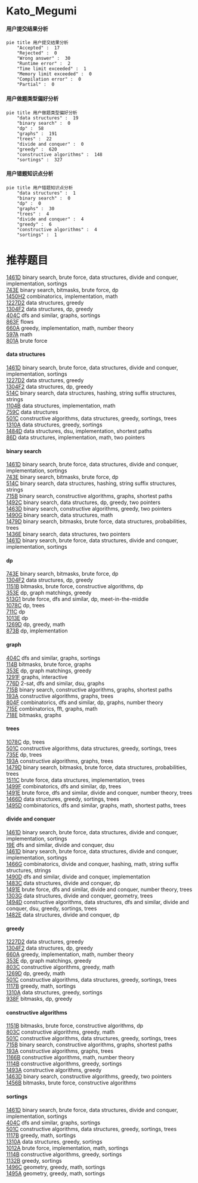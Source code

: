 # Kato_Megumi
<!-- tabs:start -->
#### **用户提交结果分析**

```mermaid
pie title 用户提交结果分析
    "Accepted" :  17
    "Rejected" :  0
    "Wrong answer" :  30
    "Runtime error" :  2
    "Time limit exceeded" :  1
    "Memory limit exceeded" :  0
    "Compilation error" :  0
    "Partial" :  0
```
#### **用户做题类型偏好分析**

```mermaid
pie title 用户做题类型偏好分析
    "data structures" :  19
    "binary search" :  0
    "dp" :  58
    "graphs" :  191
    "trees" :  22
    "divide and conquer" :  0
    "greedy" :  620
    "constructive algorithms" :  148
    "sortings" :  327
```
#### **用户错题知识点分析**

```mermaid
pie title 用户错题知识点分析
    "data structures" :  1
    "binary search" :  0
    "dp" :  0
    "graphs" :  30
    "trees" :  4
    "divide and conquer" :  4
    "greedy" :  6
    "constructive algorithms" :  4
    "sortings" :  1
```
<!-- tabs:end -->
# 推荐题目
[1461D](http://codeforces.com/problemset/problem/1461/D)		binary search,
                        brute force,
                        data structures,
                        divide and conquer,
                        implementation,
                        sortings		  
[743E](http://codeforces.com/problemset/problem/743/E)		binary search,
                        bitmasks,
                        brute force,
                        dp		  
[1450H2](http://codeforces.com/problemset/problem/1450/H2)		combinatorics,
                        implementation,
                        math		  
[1227D2](http://codeforces.com/problemset/problem/1227/D2)		data structures,
                        greedy		  
[1304F2](http://codeforces.com/problemset/problem/1304/F2)		data structures,
                        dp,
                        greedy		  
[404C](http://codeforces.com/problemset/problem/404/C)		dfs and similar,
                        graphs,
                        sortings		  
[863F](http://codeforces.com/problemset/problem/863/F)		flows		  
[660A](http://codeforces.com/problemset/problem/660/A)		greedy,
                        implementation,
                        math,
                        number theory		  
[597A](http://codeforces.com/problemset/problem/597/A)		math		  
[801A](http://codeforces.com/problemset/problem/801/A)		brute force		  
<!-- tabs:start -->
#### **data structures**
[1461D](http://codeforces.com/problemset/problem/1461/D)		binary search,
                        brute force,
                        data structures,
                        divide and conquer,
                        implementation,
                        sortings		  
[1227D2](http://codeforces.com/problemset/problem/1227/D2)		data structures,
                        greedy		  
[1304F2](http://codeforces.com/problemset/problem/1304/F2)		data structures,
                        dp,
                        greedy		  
[514C](http://codeforces.com/problemset/problem/514/C)		binary search,
                        data structures,
                        hashing,
                        string suffix structures,
                        strings		  
[1104B](http://codeforces.com/problemset/problem/1104/B)		data structures,
                        implementation,
                        math		  
[759C](https://codeforces.com/contest/759/problem/C)		data structures		  
[501C](http://codeforces.com/problemset/problem/501/C)		constructive algorithms,
                        data structures,
                        greedy,
                        sortings,
                        trees		  
[1310A](http://codeforces.com/problemset/problem/1310/A)		data structures,
                        greedy,
                        sortings		  
[1484D](https://codeforces.com/contest/1484/problem/D)		data structures,
                        dsu,
                        implementation,
                        shortest paths		  
[86D](http://codeforces.com/problemset/problem/86/D)		data structures,
                        implementation,
                        math,
                        two pointers		  
#### **binary search**
[1461D](http://codeforces.com/problemset/problem/1461/D)		binary search,
                        brute force,
                        data structures,
                        divide and conquer,
                        implementation,
                        sortings		  
[743E](http://codeforces.com/problemset/problem/743/E)		binary search,
                        bitmasks,
                        brute force,
                        dp		  
[514C](http://codeforces.com/problemset/problem/514/C)		binary search,
                        data structures,
                        hashing,
                        string suffix structures,
                        strings		  
[715B](http://codeforces.com/problemset/problem/715/B)		binary search,
                        constructive algorithms,
                        graphs,
                        shortest paths		  
[1492C](http://codeforces.com/problemset/problem/1492/C)		binary search,
                        data structures,
                        dp,
                        greedy,
                        two pointers		  
[1463D](http://codeforces.com/problemset/problem/1463/D)		binary search,
                        constructive algorithms,
                        greedy,
                        two pointers		  
[1490G](http://codeforces.com/problemset/problem/1490/G)		binary search,
                        data structures,
                        math		  
[1479D](http://codeforces.com/problemset/problem/1479/D)		binary search,
                        bitmasks,
                        brute force,
                        data structures,
                        probabilities,
                        trees		  
[1436E](http://codeforces.com/problemset/problem/1436/E)		binary search,
                        data structures,
                        two pointers		  
[1461D](http://codeforces.com/problemset/problem/1461/D)		binary search,
                        brute force,
                        data structures,
                        divide and conquer,
                        implementation,
                        sortings		  
#### **dp**
[743E](http://codeforces.com/problemset/problem/743/E)		binary search,
                        bitmasks,
                        brute force,
                        dp		  
[1304F2](http://codeforces.com/problemset/problem/1304/F2)		data structures,
                        dp,
                        greedy		  
[1151B](http://codeforces.com/problemset/problem/1151/B)		bitmasks,
                        brute force,
                        constructive algorithms,
                        dp		  
[353E](http://codeforces.com/problemset/problem/353/E)		dp,
                        graph matchings,
                        greedy		  
[513G1](http://codeforces.com/problemset/problem/513/G1)		brute force,
                        dfs and similar,
                        dp,
                        meet-in-the-middle		  
[1078C](https://codeforces.com/contest/1078/problem/C)		dp,
                        trees		  
[711C](http://codeforces.com/problemset/problem/711/C)		dp		  
[1013E](https://codeforces.com/contest/1013/problem/E)		dp		  
[1269D](https://codeforces.com/contest/1269/problem/D)		dp,
                        greedy,
                        math		  
[873B](http://codeforces.com/problemset/problem/873/B)		dp,
                        implementation		  
#### **graph**
[404C](http://codeforces.com/problemset/problem/404/C)		dfs and similar,
                        graphs,
                        sortings		  
[114B](http://codeforces.com/problemset/problem/114/B)		bitmasks,
                        brute force,
                        graphs		  
[353E](http://codeforces.com/problemset/problem/353/E)		dp,
                        graph matchings,
                        greedy		  
[1291F](http://codeforces.com/problemset/problem/1291/F)		graphs,
                        interactive		  
[776D](http://codeforces.com/problemset/problem/776/D)		2-sat,
                        dfs and similar,
                        dsu,
                        graphs		  
[715B](http://codeforces.com/problemset/problem/715/B)		binary search,
                        constructive algorithms,
                        graphs,
                        shortest paths		  
[193A](http://codeforces.com/problemset/problem/193/A)		constructive algorithms,
                        graphs,
                        trees		  
[804F](http://codeforces.com/problemset/problem/804/F)		combinatorics,
                        dfs and similar,
                        dp,
                        graphs,
                        number theory		  
[715E](http://codeforces.com/problemset/problem/715/E)		combinatorics,
                        fft,
                        graphs,
                        math		  
[718E](http://codeforces.com/problemset/problem/718/E)		bitmasks,
                        graphs		  
#### **trees**
[1078C](https://codeforces.com/contest/1078/problem/C)		dp,
                        trees		  
[501C](http://codeforces.com/problemset/problem/501/C)		constructive algorithms,
                        data structures,
                        greedy,
                        sortings,
                        trees		  
[735E](http://codeforces.com/problemset/problem/735/E)		dp,
                        trees		  
[193A](http://codeforces.com/problemset/problem/193/A)		constructive algorithms,
                        graphs,
                        trees		  
[1479D](http://codeforces.com/problemset/problem/1479/D)		binary search,
                        bitmasks,
                        brute force,
                        data structures,
                        probabilities,
                        trees		  
[1511C](http://codeforces.com/problemset/problem/1511/C)		brute force,
                        data structures,
                        implementation,
                        trees		  
[1499F](http://codeforces.com/problemset/problem/1499/F)		combinatorics,
                        dfs and similar,
                        dp,
                        trees		  
[1491E](http://codeforces.com/problemset/problem/1491/E)		brute force,
                        dfs and similar,
                        divide and conquer,
                        number theory,
                        trees		  
[1466D](http://codeforces.com/problemset/problem/1466/D)		data structures,
                        greedy,
                        sortings,
                        trees		  
[1495D](http://codeforces.com/problemset/problem/1495/D)		combinatorics,
                        dfs and similar,
                        graphs,
                        math,
                        shortest paths,
                        trees		  
#### **divide and conquer**
[1461D](http://codeforces.com/problemset/problem/1461/D)		binary search,
                        brute force,
                        data structures,
                        divide and conquer,
                        implementation,
                        sortings		  
[19E](http://codeforces.com/problemset/problem/19/E)		dfs and similar,
                        divide and conquer,
                        dsu		  
[1461D](http://codeforces.com/problemset/problem/1461/D)		binary search,
                        brute force,
                        data structures,
                        divide and conquer,
                        implementation,
                        sortings		  
[1466G](http://codeforces.com/problemset/problem/1466/G)		combinatorics,
                        divide and conquer,
                        hashing,
                        math,
                        string suffix structures,
                        strings		  
[1490D](http://codeforces.com/problemset/problem/1490/D)		dfs and similar,
                        divide and conquer,
                        implementation		  
[1483C](https://codeforces.com/contest/1483/problem/C)		data structures,
                        divide and conquer,
                        dp		  
[1491E](http://codeforces.com/problemset/problem/1491/E)		brute force,
                        dfs and similar,
                        divide and conquer,
                        number theory,
                        trees		  
[1303G](http://codeforces.com/problemset/problem/1303/G)		data structures,
                        divide and conquer,
                        geometry,
                        trees		  
[1494D](http://codeforces.com/problemset/problem/1494/D)		constructive algorithms,
                        data structures,
                        dfs and similar,
                        divide and conquer,
                        dsu,
                        greedy,
                        sortings,
                        trees		  
[1482E](http://codeforces.com/problemset/problem/1482/E)		data structures,
                        divide and conquer,
                        dp		  
#### **greedy**
[1227D2](http://codeforces.com/problemset/problem/1227/D2)		data structures,
                        greedy		  
[1304F2](http://codeforces.com/problemset/problem/1304/F2)		data structures,
                        dp,
                        greedy		  
[660A](http://codeforces.com/problemset/problem/660/A)		greedy,
                        implementation,
                        math,
                        number theory		  
[353E](http://codeforces.com/problemset/problem/353/E)		dp,
                        graph matchings,
                        greedy		  
[803C](http://codeforces.com/problemset/problem/803/C)		constructive algorithms,
                        greedy,
                        math		  
[1269D](https://codeforces.com/contest/1269/problem/D)		dp,
                        greedy,
                        math		  
[501C](http://codeforces.com/problemset/problem/501/C)		constructive algorithms,
                        data structures,
                        greedy,
                        sortings,
                        trees		  
[1117B](http://codeforces.com/problemset/problem/1117/B)		greedy,
                        math,
                        sortings		  
[1310A](http://codeforces.com/problemset/problem/1310/A)		data structures,
                        greedy,
                        sortings		  
[938F](http://codeforces.com/problemset/problem/938/F)		bitmasks,
                        dp,
                        greedy		  
#### **constructive algorithms**
[1151B](http://codeforces.com/problemset/problem/1151/B)		bitmasks,
                        brute force,
                        constructive algorithms,
                        dp		  
[803C](http://codeforces.com/problemset/problem/803/C)		constructive algorithms,
                        greedy,
                        math		  
[501C](http://codeforces.com/problemset/problem/501/C)		constructive algorithms,
                        data structures,
                        greedy,
                        sortings,
                        trees		  
[715B](http://codeforces.com/problemset/problem/715/B)		binary search,
                        constructive algorithms,
                        graphs,
                        shortest paths		  
[193A](http://codeforces.com/problemset/problem/193/A)		constructive algorithms,
                        graphs,
                        trees		  
[1166B](http://codeforces.com/problemset/problem/1166/B)		constructive algorithms,
                        math,
                        number theory		  
[1114B](http://codeforces.com/problemset/problem/1114/B)		constructive algorithms,
                        greedy,
                        sortings		  
[1493A](http://codeforces.com/problemset/problem/1493/A)		constructive algorithms,
                        greedy		  
[1463D](http://codeforces.com/problemset/problem/1463/D)		binary search,
                        constructive algorithms,
                        greedy,
                        two pointers		  
[1456B](https://codeforces.com/contest/1456/problem/B)		bitmasks,
                        brute force,
                        constructive algorithms		  
#### **sortings**
[1461D](http://codeforces.com/problemset/problem/1461/D)		binary search,
                        brute force,
                        data structures,
                        divide and conquer,
                        implementation,
                        sortings		  
[404C](http://codeforces.com/problemset/problem/404/C)		dfs and similar,
                        graphs,
                        sortings		  
[501C](http://codeforces.com/problemset/problem/501/C)		constructive algorithms,
                        data structures,
                        greedy,
                        sortings,
                        trees		  
[1117B](http://codeforces.com/problemset/problem/1117/B)		greedy,
                        math,
                        sortings		  
[1310A](http://codeforces.com/problemset/problem/1310/A)		data structures,
                        greedy,
                        sortings		  
[1012A](http://codeforces.com/problemset/problem/1012/A)		brute force,
                        implementation,
                        math,
                        sortings		  
[1114B](http://codeforces.com/problemset/problem/1114/B)		constructive algorithms,
                        greedy,
                        sortings		  
[1132B](http://codeforces.com/problemset/problem/1132/B)		greedy,
                        sortings		  
[1496C](https://codeforces.com/contest/1496/problem/C)		geometry,
                        greedy,
                        math,
                        sortings		  
[1495A](http://codeforces.com/problemset/problem/1495/A)		geometry,
                        greedy,
                        math,
                        sortings		  
<!-- tabs:end -->
